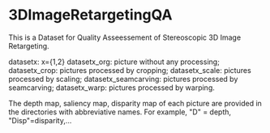 # 3DImageRetargetingQA

This is a Dataset for Quality Asseessement of Stereoscopic 3D Image Retargeting.

datasetx: x={1,2}
  datasetx_org: picture without any processing;
  datasetx_crop: pictures processed by cropping;
  datasetx_scale: pictures processed by scaling;
  datasetx_seamcarving: pictures processed by seamcarving;
  datasetx_warp: pictures processed by warping.
  
The depth map, saliency map, disparity map of each picture are provided in the directories with abbreviative names. For example,
  "D" = depth, "Disp"=disparity,...
